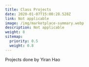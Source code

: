 ```yaml
---
title: Class Projects
date: 2020-01-07T15:00:28.528Z
link: Not applicable
image: /img/marketplace-summary.webp
description: Not applicable
weight: 8
sitemap:
  priority: 0.5
  weight: 0.8
---
```

<!--

This page represents the landing page for "creations" section. It is also shown under the homepage header for "creations". It should be therefore relatively short and sweet.

\-->



<p>Projects done by Yiran Hao</p>
